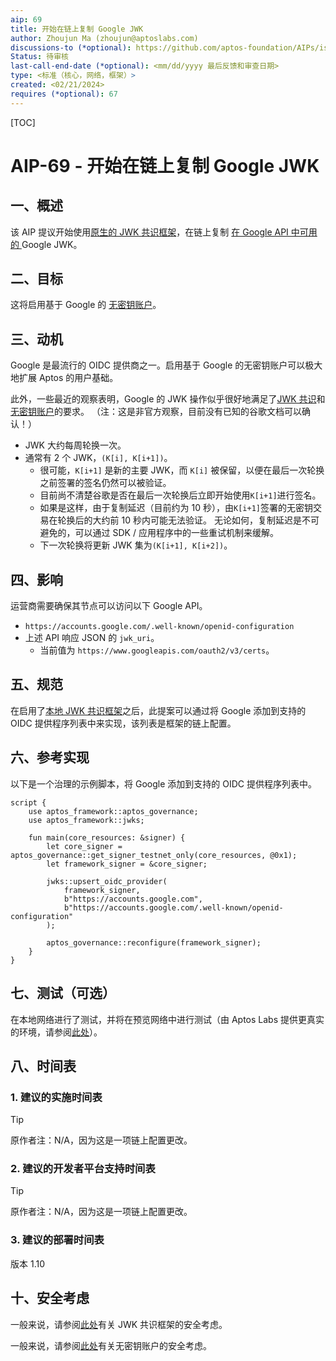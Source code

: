 ```yaml
---
aip: 69
title: 开始在链上复制 Google JWK
author: Zhoujun Ma (zhoujun@aptoslabs.com)
discussions-to (*optional): https://github.com/aptos-foundation/AIPs/issues/349
Status: 待审核
last-call-end-date (*optional): <mm/dd/yyyy 最后反馈和审查日期>
type: <标准（核心，网络，框架）>
created: <02/21/2024>
requires (*optional): 67
---
```


[TOC]

# AIP-69 - 开始在链上复制 Google JWK

## 一、概述

该 AIP 提议开始使用[原生的 JWK 共识框架](https://github.com/aptos-foundation/AIPs/blob/main/aips/aip-67.md)，在链上复制  [在 Google API 中可用的 ](https://accounts.google.com/.well-known/openid-configuration) Google JWK。



## 二、目标

这将启用基于 Google 的 [无密钥账户](https://github.com/aptos-foundation/AIPs/blob/main/aips/aip-61.md)。



## 三、动机

Google 是最流行的 OIDC 提供商之一。启用基于 Google 的无密钥账户可以极大地扩展 Aptos 的用户基础。

此外，一些最近的观察表明，Google 的 JWK 操作似乎很好地满足了[JWK 共识](https://github.com/aptos-foundation/AIPs/blob/main/aips/aip-67.md)和 [无密钥账户](https://github.com/aptos-foundation/AIPs/blob/main/aips/aip-61.md)的要求。
（注：这是非官方观察，目前没有已知的谷歌文档可以确认！）

- JWK 大约每周轮换一次。
- 通常有 2 个 JWK，`(K[i], K[i+1])`。
  - 很可能，`K[i+1]` 是新的主要 JWK，而 `K[i]` 被保留，以便在最后一次轮换之前签署的签名仍然可以被验证。 
  -  目前尚不清楚谷歌是否在最后一次轮换后立即开始使用`K[i+1]`进行签名。
    - 如果是这样，由于复制延迟（目前约为 10 秒），由`K[i+1]`签署的无密钥交易在轮换后的大约前 10 秒内可能无法验证。  无论如何，复制延迟是不可避免的，可以通过 SDK / 应用程序中的一些重试机制来缓解。
  - 下一次轮换将更新 JWK 集为`(K[i+1], K[i+2])`。



## 四、影响

运营商需要确保其节点可以访问以下 Google API。
- `https://accounts.google.com/.well-known/openid-configuration`
- 上述 API 响应 JSON 的 `jwk_uri`。
  - 当前值为 `https://www.googleapis.com/oauth2/v3/certs`。


## 五、规范

在启用了[本地 JWK 共识框架](https://github.com/aptos-foundation/AIPs/blob/main/aips/aip-67.md)之后，此提案可以通过将 Google 添加到支持的 OIDC 提供程序列表中来实现，该列表是框架的链上配置。



## 六、参考实现

以下是一个治理的示例脚本，将 Google 添加到支持的 OIDC 提供程序列表中。

```
script {
    use aptos_framework::aptos_governance;
    use aptos_framework::jwks;

    fun main(core_resources: &signer) {
        let core_signer = aptos_governance::get_signer_testnet_only(core_resources, @0x1);
        let framework_signer = &core_signer;

        jwks::upsert_oidc_provider(
            framework_signer,
            b"https://accounts.google.com",
            b"https://accounts.google.com/.well-known/openid-configuration"
        );

        aptos_governance::reconfigure(framework_signer);
    }
}
```

## 七、测试（可选）

在本地网络进行了测试，并将在预览网络中进行测试（由 Aptos Labs 提供更真实的环境，请参阅[此处](https://aptoslabs.medium.com/previewnet-ensuring-scalability-and-reliability-of-the-aptos-network-48f0d210e8fe)）。



## 八、时间表

### 1. 建议的实施时间表

> [!TIP]
>
> 原作者注：N/A，因为这是一项链上配置更改。

### 2. 建议的开发者平台支持时间表

> [!TIP]
>
> 原作者注：N/A，因为这是一项链上配置更改。

### 3. 建议的部署时间表

版本 1.10

## 十、安全考虑

一般来说，请参阅[此处](https://github.com/aptos-foundation/AIPs/blob/main/aips/aip-67.md#security-and-liveness-considerations)有关 JWK 共识框架的安全考虑。

一般来说，请参阅[此处](https://github.com/aptos-foundation/AIPs/blob/main/aips/aip-61.md#security-liveness-and-privacy-considerations)有关无密钥账户的安全考虑。







